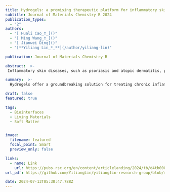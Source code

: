 ```yaml
---
title: Hydrogels: a promising therapeutic platform for inflammatory skin diseases treatment (Invited Review)
subtitle: Journal of Materials Chemistry B 2024
publication_types:
  - "2"
authors:
  - "[ Huali Cao_†_]()"
  - "[ Ming Wang_†_]()"
  - "[ Jianwei Ding]()"
  - "[**Yiliang Lin_*_**](/author/yiliang-lin)"

publication: Journal of Materials Chemistry B

abstract:  >-
 Inflammatory skin diseases, such as psoriasis and atopic dermatitis, pose significant health challenges due to their long-lasting nature, potential for serious complications, and significant health risks, which requires treatments that are both effective and exhibit minimal side effects. Hydrogels offer an innovative solution due to their biocompatibility, tunability, controlled drug delivery capabilities, enhanced treatment adherence and minimized side effects risk. This review explores the mechanisms that guide the design of hydrogel therapeutic platforms from multiple perspectives, focusing on the components of hydrogels, their adjustable physical and chemical properties, and their interactions with cells and drugs to underscore their clinical potential. We also examine various therapeutic agents for psoriasis and atopic dermatitis that can be integrated into hydrogels, including traditional drugs, novel compounds targeting oxidative stress, small molecule drugs, biologics, and emerging therapies, offering insights into their mechanisms and advantages. Additionally, we review clinical trial data to evaluate the effectiveness and safety of hydrogel-based treatments in managing psoriasis and atopic dermatitis under complex disease conditions. Lastly, we discuss the current challenges and future opportunities for hydrogel therapeutics in treating psoriasis and atopic dermatitis, such as improving skin barrier penetration and developing multifunctional hydrogels, and highlight emerging opportunities to enhance long-term safety and stability.

summary:  >-
  Hydrogels offer a groundbreaking solution for treating chronic inflammatory skin diseases like psoriasis and atopic dermatitis by enhancing drug delivery and minimizing side effects. This review delves into hydrogel design, drug integration, and clinical trial data, highlighting their potential and future opportunities in improving treatment efficacy and safety.

draft: false
featured: true

tags:
  - Biointerfaces
  - Living Materials
  - Soft Matter


image:
  filename: featured
  focal_point: Smart
  preview_only: false

links:
  - name: Link
    url: https://pubs.rsc.org/en/content/articlelanding/2024/tb/d4tb00887a
url_pdf: https://github.com/YiliangLin/yilianglin-research-group/blob/main/assets/media/Cao%20et%20al.%20-%202024%20-%20Hydrogels%20a%20promising%20therapeutic%20platform%20for%20inflammatory%20skin%20diseases%20treatment.pdf?raw=true

date: 2024-07-13T05:30:47.788Z
---
```

